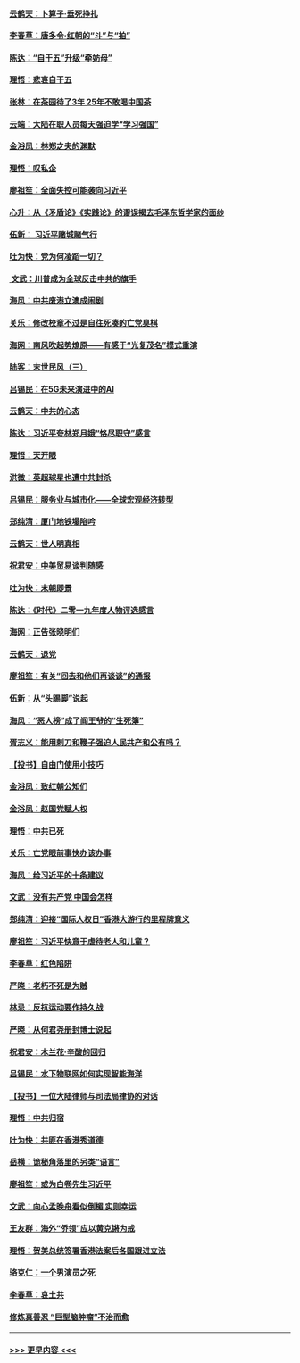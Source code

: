 #### [云鹤天：卜算子‧垂死挣扎](../pages/nsc993/n11739956.md?t=12240644) 
#### [李春草：唐多令‧红朝的“斗”与“拍”](../pages/nsc993/n11739830.md?t=12240644) 
#### [陈达：“自干五”升级“牵妨母”](../pages/nsc993/n11739724.md?t=12240644) 
#### [理悟：悲哀自干五](../pages/nsc993/n11739547.md?t=12240644) 
#### [张林：在茶园待了3年 25年不敢喝中国茶](../pages/nsc993/n11739240.md?t=12240644) 
#### [云端：大陆在职人员每天强迫学“学习强国”](../pages/nsc993/n11738735.md?t=12240644) 
#### [金浴凤：林郑之夫的渊默](../pages/nsc993/n11737735.md?t=12240644) 
#### [理悟：叹私企](../pages/nsc993/n11737715.md?t=12240644) 
#### [廖祖笙：全面失控可能袭向习近平](../pages/nsc993/n11737704.md?t=12240644) 
#### [心升：从《矛盾论》《实践论》的谬误揭去毛泽东哲学家的面纱](../pages/nsc993/n11736962.md?t=12240644) 
#### [伍新： 习近平赌城赌气行](../pages/nsc993/n11736929.md?t=12240644) 
#### [吐为快：党为何凌蹈一切？](../pages/nsc993/n11736915.md?t=12240644) 
#### [ 文武：川普成为全球反击中共的旗手](../pages/nsc993/n11736882.md?t=12240644) 
#### [海风：中共废港立澳成闹剧](../pages/nsc993/n11735857.md?t=12240644) 
#### [关乐：修改校章不过是自往死凑的亡党臭棋](../pages/nsc993/n11735097.md?t=12240644) 
#### [海网：南风吹起势燎原——有感于“光复茂名”模式重演](../pages/nsc993/n11732308.md?t=12240644) 
#### [陆客：末世民风（三）](../pages/nsc993/n11732211.md?t=12240644) 
#### [吕锡民：在5G未来演进中的AI](../pages/nsc993/n11730010.md?t=12240644) 
#### [云鹤天：中共的心态](../pages/nsc993/n11729906.md?t=12240644) 
#### [陈达：习近平夸林郑月娥“恪尽职守”感言](../pages/nsc993/n11729881.md?t=12240644) 
#### [理悟：天开眼](../pages/nsc993/n11729699.md?t=12240644) 
#### [洪微：英超球星也遭中共封杀](../pages/nsc993/n11727243.md?t=12240644) 
#### [吕锡民：服务业与城市化——全球宏观经济转型](../pages/nsc993/n11725845.md?t=12240644) 
#### [郑纯清：厦门地铁塌陷吟](../pages/nsc993/n11725813.md?t=12240644) 
#### [云鹤天：世人明真相](../pages/nsc993/n11725621.md?t=12240644) 
#### [祝君安：中美贸易谈判随感](../pages/nsc993/n11725609.md?t=12240644) 
#### [吐为快：末朝即景](../pages/nsc993/n11723365.md?t=12240644) 
#### [陈达：《时代》二零一九年度人物评选感言](../pages/nsc993/n11723337.md?t=12240644) 
#### [海网：正告张晓明们](../pages/nsc993/n11723228.md?t=12240644) 
#### [云鹤天：退党](../pages/nsc993/n11723056.md?t=12240644) 
#### [廖祖笙：有关“回去和他们再谈谈”的通报](../pages/nsc993/n11722442.md?t=12240644) 
#### [伍新：从“头踢脚”说起](../pages/nsc993/n11722429.md?t=12240644) 
#### [海风：“恶人榜”成了阎王爷的“生死簿”](../pages/nsc993/n11722272.md?t=12240644) 
#### [胥志义：能用剌刀和鞭子强迫人民共产和公有吗？](../pages/nsc993/n11720569.md?t=12240644) 
#### [【投书】自由门使用小技巧](../pages/nsc993/n11720180.md?t=12240644) 
#### [金浴凤：致红朝公知们](../pages/nsc993/n11720563.md?t=12240644) 
#### [金浴凤：赵国党赋人权](../pages/nsc993/n11720533.md?t=12240644) 
#### [理悟：中共已死](../pages/nsc993/n11720233.md?t=12240644) 
#### [关乐：亡党眼前事快办该办事](../pages/nsc993/n11719160.md?t=12240644) 
#### [海风：给习近平的十条建议](../pages/nsc993/n11717616.md?t=12240644) 
#### [文武：没有共产党 中国会怎样](../pages/nsc993/n11717584.md?t=12240644) 
#### [郑纯清：迎接“国际人权日”香港大游行的里程牌意义](../pages/nsc993/n11717417.md?t=12240644) 
#### [廖祖笙：习近平快意于虐待老人和儿童？](../pages/nsc993/n11715313.md?t=12240644) 
#### [李春草：红色陷阱](../pages/nsc993/n11715029.md?t=12240644) 
#### [严晓：老朽不死是为贼](../pages/nsc993/n11712910.md?t=12240644) 
#### [林忌：反抗运动要作持久战](../pages/nsc993/n11712623.md?t=12240644) 
#### [严晓：从何君尧册封博士说起](../pages/nsc993/n11712465.md?t=12240644) 
#### [祝君安：木兰花·辛酸的回归](../pages/nsc993/n11712381.md?t=12240644) 
#### [吕锡民：水下物联网如何实现智能海洋](../pages/nsc993/n11711158.md?t=12240644) 
#### [【投书】一位大陆律师与司法局律协的对话](../pages/nsc993/n11709675.md?t=12240644) 
#### [理悟：中共归宿](../pages/nsc993/n11710059.md?t=12240644) 
#### [吐为快：共匪在香港秀道德](../pages/nsc993/n11709979.md?t=12240644) 
#### [岳横：诡秘角落里的另类“语言”](../pages/nsc993/n11709792.md?t=12240644) 
#### [廖祖笙：或为白卷先生习近平](../pages/nsc993/n11708330.md?t=12240644) 
#### [文武：向心孟晚舟看似倒楣 实则幸运](../pages/nsc993/n11708236.md?t=12240644) 
#### [王友群：海外“侨领”应以黄克锵为戒](../pages/nsc993/n11706176.md?t=12240644) 
#### [理悟：贺美总统签署香港法案后各国跟进立法](../pages/nsc993/n11706853.md?t=12240644) 
#### [骆克仁：一个男演员之死](../pages/nsc993/n11706677.md?t=12240644) 
#### [李春草：哀土共](../pages/nsc993/n11706255.md?t=12240644) 
#### [修炼真善忍 “巨型脑肿瘤”不治而愈](../pages/nsc993/n11705340.md?t=12240644) 

----
#### [ >>> 更早内容 <<< ](../indexes/nsc993-earlier.md)
